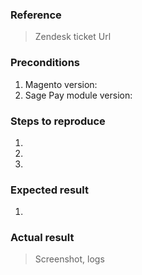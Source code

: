 ### Reference
> Zendesk ticket Url


### Preconditions
<!--- Provide a more detailed information of environment you use -->
1. Magento version: 
2. Sage Pay module version:
<!--- Additioanl preconditions, e.g.: PHP & MySQL version, etc.. -->

### Steps to reproduce
<!--- Provide a set of unambiguous steps to reproduce this bug include code, if relevant  -->
1. 
2. 
3. 

### Expected result
<!--- Tell us what should happen -->
1. 

### Actual result
<!--- Tell us what happens instead -->
> Screenshot, logs
